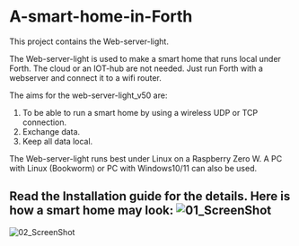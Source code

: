 # A-smart-home-in-Forth

This project contains the Web-server-light.

The Web-server-light is used to make a smart home that runs local under Forth.
The cloud or an IOT-hub are not needed.
Just run Forth with a webserver and connect it to a wifi router.

The aims for the web-server-light_v50 are:
1. To be able to run a smart home by using a wireless UDP or TCP connection.
2. Exchange data.
3. Keep all data local.

The Web-server-light runs best under Linux on a Raspberry Zero W.
A PC with Linux (Bookworm) or PC with Windows10/11 can also be used.

Read the Installation guide for the details.
Here is how a smart home may look:
![01_ScreenShot](https://github.com/Jos-Ven/A-smart-home-in-Forth/assets/47664564/1e643c0c-dfd4-46cb-b863-8705cd5f62fd)
-
![02_ScreenShot](https://github.com/Jos-Ven/A-smart-home-in-Forth/assets/47664564/094546f4-3e19-447e-9fbc-f9676bee5250)

